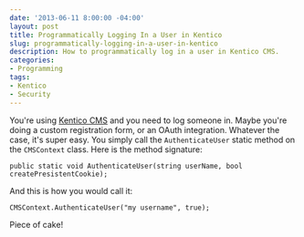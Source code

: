 ```yaml
---
date: '2013-06-11 8:00:00 -04:00'
layout: post
title: Programmatically Logging In a User in Kentico
slug: programmatically-logging-in-a-user-in-kentico
description: How to programmatically log in a user in Kentico CMS.
categories:
- Programming
tags:
- Kentico
- Security
---
```


You're using [Kentico CMS](http://www.kentico.com "Kentico CMS") and you need to log someone in.  Maybe you're doing a custom registration form, or an OAuth integration.  Whatever the case, it's super easy.  You simply call the `AuthenticateUser` static method on the `CMSContext` class.  Here is the method signature:

    public static void AuthenticateUser(string userName, bool createPresistentCookie);

And this is how you would call it:

    CMSContext.AuthenticateUser("my username", true);

Piece of cake!